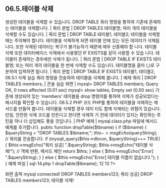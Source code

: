 
## 06.5.테이블 삭제 
생성한 테이블을 삭제할 수 있습니다. DROP TABLE 쿼리 명령을 통하여 기존에 존재하 는 테이블을 삭제합니다. 
| 쿼리 문법 | 
DROP TABLES 테이블명; 
여러 개의 테이블을 삭제할 수도 있습니다. 
| 쿼리 문법 | 
DROP TABLE 테이블1, 테이블2; 
테이블을 삭제할 때는 주의해야 합니다. 테이블을 삭제하게 되면 테이블 안에 있는 모든 데이터가 삭제됩니다. 또한 삭제된 데이터는 복구가 불가능하기 때문에 매우 신중해야 합 니다. 
테이블 삭제 또한 데이터베이스 삭제에서 사용했던 IF EXISTS를 같이 사용할 수 있습 니다. 테이블이 존재하는 경우에만 삭제가 됩니다. 
| 쿼리 문법 | 
DROP TABLE IF EXISTS 테이블명; 
또는 여러 개의 테이블을 한 번에 삭제할 수도 있습니다. 테이블명을 콤마 (,)로 구분하여 입력하면 됩니다. 
| 쿼리 문법 | 
DROP TABLE IF EXISTS 테이블1, 테이블2; 
06.5.1 삭제 실습 
쿼리 명령을 전송하여 테이블을 삭제해 봅니다. 
| 예제 쿼리 | 
DROP TABLES members; 
| 콘솔 실습 화면 | 
mysql> DROP TABLES members; Query OK, 0 rows affected (0.01 sec) 
mysql> show tables; Empty set (0.00 sec) 
기존에 생성되어 있는 ‘members’ 테이블을 drop 명령어를 통하여 삭제가 성공되었다는 
메시지를 확인할 수 있습니다. 
06.5.2 PHP 코드 
PHP를 통하여 테이블을 삭제하는 메서드를 만들어 봅니다. 테이블을 삭제할 경우 데이 터도 함께 삭제되는 위험이 있습니다. 만일, 안전한 삭제 코드를 만든다고 한다면 삭제하 
기 전에 데이터가 있지는 확인하는 루틴을 하나 더 삽입해도 좋을 것입니다. 
| PHP 예제 | 
mysql.class.php 파일에 메서드 예제를 추가합니다. 
public function dropTable($tbname) { 
if ($tbname) { $queryString = "DROP TABLES $tbname;"; $this->msgEcho($queryString); 
// 쿼리를 전송합니다. 
if (mysqli_query($this->dbcon, $queryString)=== TRUE) { $this->msgEcho("쿼리 성공] ".$queryString); $this->msgEcho("테이블 삭제!"); 
// 객체 반환, 메서드 체인 return $this; 
} else { $this->msgEcho("Error] ".$queryString); } 
} else { $this->msgEcho("Error] 테이블 이름이 없습니다."); } } 
예제 파일 | sql-14.php 
1  <?php  
2  
3  include "dbinfo.php";  
4  include "mysql.class.php";  
5  
6  // ++ Mysqli DB 연결.  
7  $db = new JinyMysql();  
8  
9  // 데이터베이스 삭제합니다.  
10  $tbname = "members123";  
11  $db->dropTable($tbname);  
12  
13  ?>  

화면 출력 
mysql connected! DROP TABLES members123; 쿼리 성공] DROP TABLES members123; 테이블 삭제! 
